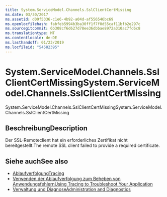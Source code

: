 ```yaml
---
title: System.ServiceModel.Channels.SslClientCertMissing
ms.date: 03/30/2017
ms.assetid: d09f5336-c1e6-4b92-a04d-af556546bc69
ms.openlocfilehash: fabfeb5994b3ba30ff1f7f0d55caf11bfb2e297c
ms.sourcegitcommit: 6b308cf6d627d78ee36dbbae8972a310ac7fd6c8
ms.translationtype: MT
ms.contentlocale: de-DE
ms.lasthandoff: 01/23/2019
ms.locfileid: "54582395"
---
```

# <a name="systemservicemodelchannelssslclientcertmissing"></a><span data-ttu-id="1cf2d-102">System.ServiceModel.Channels.SslClientCertMissing</span><span class="sxs-lookup"><span data-stu-id="1cf2d-102">System.ServiceModel.Channels.SslClientCertMissing</span></span>
<span data-ttu-id="1cf2d-103">System.ServiceModel.Channels.SslClientCertMissing</span><span class="sxs-lookup"><span data-stu-id="1cf2d-103">System.ServiceModel.Channels.SslClientCertMissing</span></span>  
  
## <a name="description"></a><span data-ttu-id="1cf2d-104">Beschreibung</span><span class="sxs-lookup"><span data-stu-id="1cf2d-104">Description</span></span>  
 <span data-ttu-id="1cf2d-105">Der SSL-Remoteclient hat ein erforderliches Zertifikat nicht bereitgestellt.</span><span class="sxs-lookup"><span data-stu-id="1cf2d-105">The remote SSL client failed to provide a required certificate.</span></span>  
  
## <a name="see-also"></a><span data-ttu-id="1cf2d-106">Siehe auch</span><span class="sxs-lookup"><span data-stu-id="1cf2d-106">See also</span></span>
- [<span data-ttu-id="1cf2d-107">Ablaufverfolgung</span><span class="sxs-lookup"><span data-stu-id="1cf2d-107">Tracing</span></span>](../../../../../docs/framework/wcf/diagnostics/tracing/index.md)
- [<span data-ttu-id="1cf2d-108">Verwenden der Ablaufverfolgung zum Beheben von Anwendungsfehlern</span><span class="sxs-lookup"><span data-stu-id="1cf2d-108">Using Tracing to Troubleshoot Your Application</span></span>](../../../../../docs/framework/wcf/diagnostics/tracing/using-tracing-to-troubleshoot-your-application.md)
- [<span data-ttu-id="1cf2d-109">Verwaltung und Diagnose</span><span class="sxs-lookup"><span data-stu-id="1cf2d-109">Administration and Diagnostics</span></span>](../../../../../docs/framework/wcf/diagnostics/index.md)
